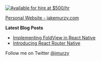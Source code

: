 [![Available for hire at $500/hr](https://img.shields.io/badge/Committer-hire%20me%20for%20%24500%2Fhr-red)](https://committer.com)



[Personal Website - jakemurzy.com](https://jakemurzy.com)

**Latest Blog Posts**
- [Implementing FoldView in React Native](https://commitocracy.com/implementing-foldview-in-react-native-e970011f98b8)
- [Introducing React Router Native](https://commitocracy.com/introducing-react-router-native-b02e76b8ca5d)

Follow me on Twitter [@jmurzy](https://twitter.com/jmurzy)

